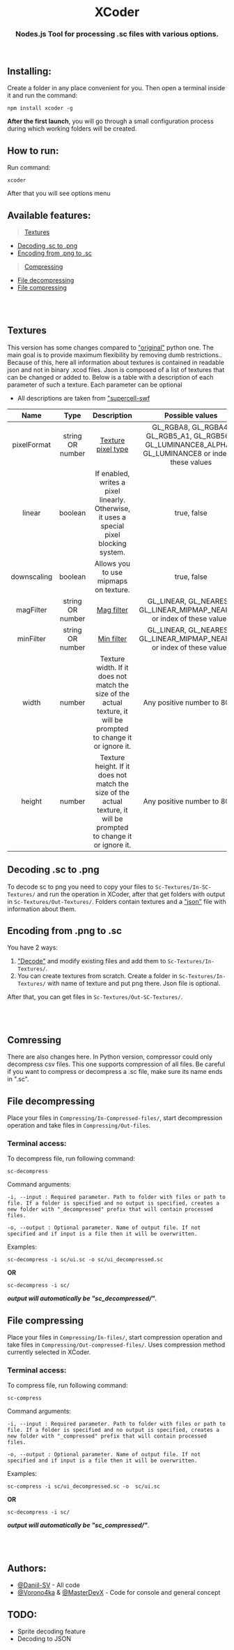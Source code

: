 <h1 align="center">XCoder</h>

<h3 align="center"> Nodes.js Tool for processing .sc files with various options.
 <br></h3>
<br>

## Installing:
Create a folder in any place convenient for you. Then open a terminal inside it and run the command:
```
npm install xcoder -g
```
<strong>After the first launch</strong>, you will go through a small configuration process during which working folders will be created.

## How to run:
Run command:
```
xcoder
```
After that you will see options menu

## Available features:
> [Textures](#texture_main)
- [Decoding .sc to .png](#texture_decoding)
- [Encoding from .png to .sc](#texture_encoding)

> [Compressing](#compressing_main)
- [File decompressing](#decompressing)
- [File compressing](#compressing)

<br/><br/>

## Textures <a name = "texture_main"></a>
This version has some changes compared to ["original"](https://github.com/vorono4ka/Xcoder) python one.
The main goal is to provide maximum flexibility by removing dumb restrictions..
Because of this, here all information about textures is contained in readable json and not in binary .xcod files.
Json is composed of a list of textures that can be changed or added to.
Below is a table with a description of each parameter of such a texture.
Each parameter can be optional

- All descriptions are taken from ["supercell-swf](https://github.com/scwmake/supercell-swf-ts/wiki)

|     Name    |       Type       |                                                     Description                                                     |                                             Possible values                                             |
|:-----------:|:----------------:|:-------------------------------------------------------------------------------------------------------------------:|:-------------------------------------------------------------------------------------------------------:|
| pixelFormat | string OR number |                        [Texture pixel type](https://www.khronos.org/opengl/wiki/Image_Format)                       | GL_RGBA8, GL_RGBA4, GL_RGB5_A1, GL_RGB565, GL_LUMINANCE8_ALPHA8, GL_LUMINANCE8 or index of these values |
| linear      |      boolean     |               If enabled, writes a pixel linearly. Otherwise, it uses a special pixel blocking system.              | true, false                                                                                             |
| downscaling |      boolean     |                                        Allows you to use mipmaps on texture.                                        | true, false                                                                                             |
| magFilter   | string OR number |                 [Mag filter](https://gdbooks.gitbooks.io/legacyopengl/content/Chapter7/MinMag.html)                 | GL_LINEAR, GL_NEAREST, GL_LINEAR_MIPMAP_NEAREST or index of these values                                |
| minFilter   | string OR number |                 [Min filter](https://gdbooks.gitbooks.io/legacyopengl/content/Chapter7/MinMag.html)                 | GL_LINEAR, GL_NEAREST, GL_LINEAR_MIPMAP_NEAREST or index of these values                                |
| width       |      number      |  Texture width. If it does not match the size of the actual texture, it will be prompted to change it or ignore it. | Any positive number to 8096                                                                             |
| height      |      number      | Texture height. If it does not match the size of the actual texture, it will be prompted to change it or ignore it. | Any positive number to 8096                                                                             |

## Decoding .sc to .png <a name = "texture_decoding"></a>
To decode sc to png you need to copy your files to  ```Sc-Textures/In-SC-Textures/```
and run the operation in XCoder, after that get folders with output in ```Sc-Textures/Out-Textures/```.
Folders contain textures and a ["json"](#texture_main) file with information about them.

## Encoding from .png to .sc <a name = "texture_encoding"></a>
You have 2 ways:
1. ["Decode"](#texture_decoding) and modify existing files and add them to ```Sc-Textures/In-Textures/```.
2. You can create textures from scratch. Create a folder in ```Sc-Textures/In-Textures/``` with name of texture and put png there. Json file is optional.

After that, you can get files in ```Sc-Textures/Out-SC-Textures/```.

<br/><br/>

## Comressing <a name = "compressing_main"></a>
There are also changes here. In Python version, compressor could only decompress csv files. This one supports compression of all files. Be careful if you want to compress or decompress a .sc file, make sure its name ends in ".sc".

## File decompressing <a name = "decompressing"></a>
Place your files in ```Compressing/In-Compressed-files/```, start decompression operation and take files in ```Compressing/Out-files```.
### Terminal access:
To decompress file, run following command:
```
sc-decompress
```

Command arguments:
```
-i, --input : Required parameter. Path to folder with files or path to file. If a folder is specified and no output is specified, creates a new folder with "_decompressed" prefix that will contain processed files.

-o, --output : Optional parameter. Name of output file. If not specified and if input is a file then it will be overwritten.
```

Examples:
```
sc-decompress -i sc/ui.sc -o sc/ui_decompressed.sc
````
<strong> OR </strong>
```
sc-decompress -i sc/
```
<em><strong>output will automatically be "sc_decompressed/"</strong></em>.

## File compressing <a name = "compressing"></a>
Place your files in ```Compressing/In-files/```, start compression operation and take files in ```Compressing/Out-compressed-files/```.
Uses compression method currently selected in XCoder.
### Terminal access:
To compress file, run following command:
```
sc-compress
```

Command arguments:
```
-i, --input : Required parameter. Path to folder with files or path to file. If a folder is specified and no output is specified, creates a new folder with "_compressed" prefix that will contain processed files.

-o, --output : Optional parameter. Name of output file. If not specified and if input is a file then it will be overwritten.
```

Examples:
```
sc-compress -i sc/ui_decompressed.sc -o  sc/ui.sc
````
<strong> OR </strong>
```
sc-decompress -i sc/
```
<em><strong>output will automatically be "sc_compressed/"</strong></em>.

<br/><br/>

## Authors:
- [@Daniil-SV](https://github.com/Daniil-SV) - All code
- [@Vorono4ka](https://github.com/Vorono4ka) & [@MasterDevX](https://github.com/MasterDevX) - Сode for console and general concept

## TODO:
- Sprite decoding feature
- Decoding to JSON
